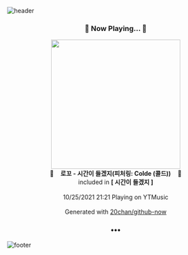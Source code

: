 ![header](https://capsule-render.vercel.app/api?type=wave&height=170&section=header&text=Hi.%20I'm%20SHIFT&fontColor=090707&fontAlignX=45&fontAlignY=65&fontSize=100)

<h3 align="center">🎵 Now Playing... 🎵</h3>
<p align="center">
  <a href="https://music.youtube.com/watch?v=KPOBo8c1Wt8">
    <img width="300" src="https://lh3.googleusercontent.com/f0vBw7f9CkLrsJpnOn4qjXz9jQsvzusRnyADnUFSlylhEwTa4PKmrewqM30zAg5KvhCudps-vVtrYLpQLg">
  </a>
  <br>
  🎵&nbsp&nbsp&nbsp <b>로꼬 - 시간이 들겠지(피처링: Colde (콜드))</b> &nbsp&nbsp&nbsp🎵
  <br>
  included in <b>[ 시간이 들겠지 ]</b>
  
  <br />
  <br />
  10/25/2021 21:21 Playing on YTMusic
  <br />
  <br />
  Generated with <a href="https://github.com/20chan/github-now">20chan/github-now</a>
</p>

<h3 align="center">•••</h3>

![footer](https://capsule-render.vercel.app/api?type=wave&height=150&section=footer)
